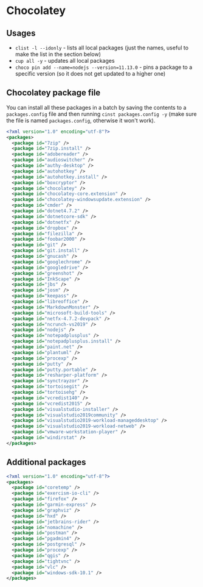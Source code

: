 # Chocolatey

## Usages
- `clist -l --idonly` - lists all local packages (just the names, useful to make the list in the section below)
- `cup all -y` - updates all local packages
- `choco pin add --name=nodejs --version=11.13.0` - pins a package to a specific version (so it does not get updated to a higher one)

## Chocolatey package file

You can install all these packages in a batch by saving the contents to a `packages.config` file and then running `cinst packages.config -y` (make sure the file is named `packages.config`, otherwise it won't work).

```xml
<?xml version="1.0" encoding="utf-8"?>
<packages>
  <package id="7zip" />
  <package id="7zip.install" />
  <package id="adobereader" />
  <package id="audioswitcher" />
  <package id="authy-desktop" />
  <package id="autohotkey" />
  <package id="autohotkey.install" />
  <package id="boxcryptor" />
  <package id="chocolatey" />
  <package id="chocolatey-core.extension" />
  <package id="chocolatey-windowsupdate.extension" />
  <package id="cmder" />
  <package id="dotnet4.7.2" />
  <package id="dotnetcore-sdk" />
  <package id="dotnetfx" />
  <package id="dropbox" />
  <package id="filezilla" />
  <package id="foobar2000" />
  <package id="git" />
  <package id="git.install" />
  <package id="gnucash" />
  <package id="googlechrome" />
  <package id="googledrive" />
  <package id="greenshot" />
  <package id="InkScape" />
  <package id="jbs" />
  <package id="josm" />
  <package id="keepass" />
  <package id="libreoffice" />
  <package id="MarkdownMonster" />
  <package id="microsoft-build-tools" />
  <package id="netfx-4.7.2-devpack" />
  <package id="ncrunch-vs2019" />
  <package id="nodejs" />
  <package id="notepadplusplus" />
  <package id="notepadplusplus.install" />
  <package id="paint.net" />
  <package id="plantuml" />
  <package id="procexp" />
  <package id="putty" />
  <package id="putty.portable" />
  <package id="resharper-platform" />
  <package id="synctrayzor" />
  <package id="tortoisegit" />
  <package id="tortoisehg" />
  <package id="vcredist140" />
  <package id="vcredist2015" />
  <package id="visualstudio-installer" />
  <package id="visualstudio2019community" />
  <package id="visualstudio2019-workload-manageddesktop" />
  <package id="visualstudio2019-workload-netweb" />
  <package id="vmware-workstation-player" />
  <package id="windirstat" />
</packages>
```

## Additional packages

```xml
<?xml version="1.0" encoding="utf-8"?>
<packages>
  <package id="coretemp" />
  <package id="exercism-io-cli" />
  <package id="firefox" />
  <package id="garmin-express" />
  <package id="graphviz" />
  <package id="hxd" />
  <package id="jetbrains-rider" />
  <package id="nomachine" />
  <package id="postman" />
  <package id="pgadmin4" />
  <package id="postgresql" />
  <package id="procexp" />
  <package id="qgis" />
  <package id="tightvnc" />
  <package id="vlc" />
  <package id="windows-sdk-10.1" />
</packages>
```
